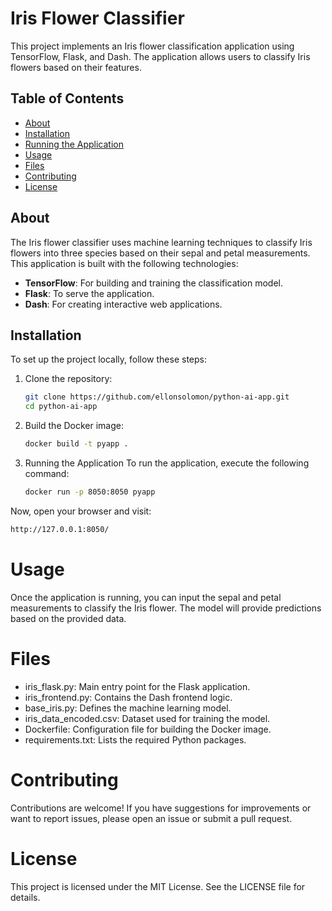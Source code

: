 # Iris Flower Classifier

This project implements an Iris flower classification application using TensorFlow, Flask, and Dash. The application allows users to classify Iris flowers based on their features.

## Table of Contents

- [About](#about)
- [Installation](#installation)
- [Running the Application](#running-the-application)
- [Usage](#usage)
- [Files](#files)
- [Contributing](#contributing)
- [License](#license)

## About

The Iris flower classifier uses machine learning techniques to classify Iris flowers into three species based on their sepal and petal measurements. This application is built with the following technologies:

- **TensorFlow**: For building and training the classification model.
- **Flask**: To serve the application.
- **Dash**: For creating interactive web applications.

## Installation

To set up the project locally, follow these steps:

1. Clone the repository:
   ```bash
   git clone https://github.com/ellonsolomon/python-ai-app.git
   cd python-ai-app

2. Build the Docker image:
   ```bash
   docker build -t pyapp .

3. Running the Application
To run the application, execute the following command:
   ```bash
   docker run -p 8050:8050 pyapp

Now, open your browser and visit:

   ```bash
   http://127.0.0.1:8050/
   ```

# Usage
Once the application is running, you can input the sepal and petal measurements to classify the Iris flower. The model will provide predictions based on the provided data.

# Files
- iris_flask.py: Main entry point for the Flask application.
- iris_frontend.py: Contains the Dash frontend logic.
- base_iris.py: Defines the machine learning model.
- iris_data_encoded.csv: Dataset used for training the model.
- Dockerfile: Configuration file for building the Docker image.
- requirements.txt: Lists the required Python packages.

# Contributing
Contributions are welcome! If you have suggestions for improvements or want to report issues, please open an issue or submit a pull request.

# License
This project is licensed under the MIT License. See the LICENSE file for details.
